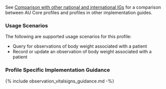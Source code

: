 See [Comparison with other national and international IGs](comparison.html) for a comparison between AU Core profiles and profiles in other implementation guides.

### Usage Scenarios

The following are supported usage scenarios for this profile:

- Query for observations of body weight associated with a patient
- Record or update an observation of body weight associated with a patient


### Profile Specific Implementation Guidance
{% include observation_vitalsigns_guidance.md -%}
